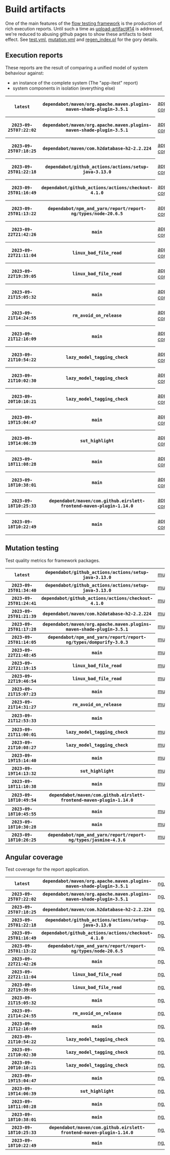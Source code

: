 # Build artifacts

One of the main features of the [flow testing framework](https://github.com/Mastercard/flow) is the production of rich execution reports.
Until such a time as [upload-artifact#14](https://github.com/actions/upload-artifact/issues/14) is addressed, we're reduced to abusing github pages to show these artifacts to best effect.
See [test.yml](https://github.com/Mastercard/flow/blob/main/.github/workflows/test.yml), [mutation.yml](https://github.com/Mastercard/flow/blob/main/.github/workflows/mutation.yml) and [regen_index.pl](https://github.com/Mastercard/flow/blob/pages/regen_index.pl) for the gory details.

## Execution reports

These reports are the result of comparing a unified model of system behaviour against:
 * an instance of the complete system (The "app-itest" report)
 * system components in isolation (everything else)

<!-- start:execution -->
<table>
	<tbody>
		<tr> <th><code>latest</code></th>
			 <th><code>dependabot/maven/org.apache.maven.plugins-maven-shade-plugin-3.5.1</code></th>
			<td><a href="execution/latest/example/app-core/target/mctf/latest/index.html">app-core</a></td>
			<td><a href="execution/latest/example/app-histogram/target/mctf/latest/index.html">app-histogram</a></td>
			<td><a href="execution/latest/example/app-itest/target/mctf/latest/index.html">app-itest</a></td>
			<td><a href="execution/latest/example/app-queue/target/mctf/latest/index.html">app-queue</a></td>
			<td><a href="execution/latest/example/app-store/target/mctf/latest/index.html">app-store</a></td>
			<td><a href="execution/latest/example/app-ui/target/mctf/latest/index.html">app-ui</a></td>
			<td><a href="execution/latest/example/app-web-ui/target/mctf/latest/index.html">app-web-ui</a></td>
		</tr>
		<tr> <th><code>2023-09-25T07:22:02</code></th>
			 <th><code>dependabot/maven/org.apache.maven.plugins-maven-shade-plugin-3.5.1</code></th>
			<td><a href="execution/1695626522/example/app-core/target/mctf/latest/index.html">app-core</a></td>
			<td><a href="execution/1695626522/example/app-histogram/target/mctf/latest/index.html">app-histogram</a></td>
			<td><a href="execution/1695626522/example/app-itest/target/mctf/latest/index.html">app-itest</a></td>
			<td><a href="execution/1695626522/example/app-queue/target/mctf/latest/index.html">app-queue</a></td>
			<td><a href="execution/1695626522/example/app-store/target/mctf/latest/index.html">app-store</a></td>
			<td><a href="execution/1695626522/example/app-ui/target/mctf/latest/index.html">app-ui</a></td>
			<td><a href="execution/1695626522/example/app-web-ui/target/mctf/latest/index.html">app-web-ui</a></td>
		</tr>
		<tr> <th><code>2023-09-25T07:18:25</code></th>
			 <th><code>dependabot/maven/com.h2database-h2-2.2.224</code></th>
			<td><a href="execution/1695626305/example/app-core/target/mctf/latest/index.html">app-core</a></td>
			<td><a href="execution/1695626305/example/app-histogram/target/mctf/latest/index.html">app-histogram</a></td>
			<td><a href="execution/1695626305/example/app-itest/target/mctf/latest/index.html">app-itest</a></td>
			<td><a href="execution/1695626305/example/app-queue/target/mctf/latest/index.html">app-queue</a></td>
			<td><a href="execution/1695626305/example/app-store/target/mctf/latest/index.html">app-store</a></td>
			<td><a href="execution/1695626305/example/app-ui/target/mctf/latest/index.html">app-ui</a></td>
			<td><a href="execution/1695626305/example/app-web-ui/target/mctf/latest/index.html">app-web-ui</a></td>
		</tr>
		<tr> <th><code>2023-09-25T01:22:18</code></th>
			 <th><code>dependabot/github_actions/actions/setup-java-3.13.0</code></th>
			<td><a href="execution/1695604938/example/app-core/target/mctf/latest/index.html">app-core</a></td>
			<td><a href="execution/1695604938/example/app-histogram/target/mctf/latest/index.html">app-histogram</a></td>
			<td><a href="execution/1695604938/example/app-itest/target/mctf/latest/index.html">app-itest</a></td>
			<td><a href="execution/1695604938/example/app-queue/target/mctf/latest/index.html">app-queue</a></td>
			<td><a href="execution/1695604938/example/app-store/target/mctf/latest/index.html">app-store</a></td>
			<td><a href="execution/1695604938/example/app-ui/target/mctf/latest/index.html">app-ui</a></td>
			<td><a href="execution/1695604938/example/app-web-ui/target/mctf/latest/index.html">app-web-ui</a></td>
		</tr>
		<tr> <th><code>2023-09-25T01:16:49</code></th>
			 <th><code>dependabot/github_actions/actions/checkout-4.1.0</code></th>
			<td><a href="execution/1695604609/example/app-core/target/mctf/latest/index.html">app-core</a></td>
			<td><a href="execution/1695604609/example/app-histogram/target/mctf/latest/index.html">app-histogram</a></td>
			<td><a href="execution/1695604609/example/app-itest/target/mctf/latest/index.html">app-itest</a></td>
			<td><a href="execution/1695604609/example/app-queue/target/mctf/latest/index.html">app-queue</a></td>
			<td><a href="execution/1695604609/example/app-store/target/mctf/latest/index.html">app-store</a></td>
			<td><a href="execution/1695604609/example/app-ui/target/mctf/latest/index.html">app-ui</a></td>
			<td><a href="execution/1695604609/example/app-web-ui/target/mctf/latest/index.html">app-web-ui</a></td>
		</tr>
		<tr> <th><code>2023-09-25T01:13:22</code></th>
			 <th><code>dependabot/npm_and_yarn/report/report-ng/types/node-20.6.5</code></th>
			<td><a href="execution/1695604402/example/app-core/target/mctf/latest/index.html">app-core</a></td>
			<td><a href="execution/1695604402/example/app-histogram/target/mctf/latest/index.html">app-histogram</a></td>
			<td><a href="execution/1695604402/example/app-itest/target/mctf/latest/index.html">app-itest</a></td>
			<td><a href="execution/1695604402/example/app-queue/target/mctf/latest/index.html">app-queue</a></td>
			<td><a href="execution/1695604402/example/app-store/target/mctf/latest/index.html">app-store</a></td>
			<td><a href="execution/1695604402/example/app-ui/target/mctf/latest/index.html">app-ui</a></td>
			<td><a href="execution/1695604402/example/app-web-ui/target/mctf/latest/index.html">app-web-ui</a></td>
		</tr>
		<tr> <th><code>2023-09-22T21:42:26</code></th>
			 <th><code>main</code></th>
			<td><a href="execution/1695418946/example/app-core/target/mctf/latest/index.html">app-core</a></td>
			<td><a href="execution/1695418946/example/app-histogram/target/mctf/latest/index.html">app-histogram</a></td>
			<td><a href="execution/1695418946/example/app-itest/target/mctf/latest/index.html">app-itest</a></td>
			<td><a href="execution/1695418946/example/app-queue/target/mctf/latest/index.html">app-queue</a></td>
			<td><a href="execution/1695418946/example/app-store/target/mctf/latest/index.html">app-store</a></td>
			<td><a href="execution/1695418946/example/app-ui/target/mctf/latest/index.html">app-ui</a></td>
			<td><a href="execution/1695418946/example/app-web-ui/target/mctf/latest/index.html">app-web-ui</a></td>
		</tr>
		<tr> <th><code>2023-09-22T21:11:04</code></th>
			 <th><code>linux_bad_file_read</code></th>
			<td><a href="execution/1695417064/example/app-core/target/mctf/latest/index.html">app-core</a></td>
			<td><a href="execution/1695417064/example/app-histogram/target/mctf/latest/index.html">app-histogram</a></td>
			<td><a href="execution/1695417064/example/app-itest/target/mctf/latest/index.html">app-itest</a></td>
			<td><a href="execution/1695417064/example/app-queue/target/mctf/latest/index.html">app-queue</a></td>
			<td><a href="execution/1695417064/example/app-store/target/mctf/latest/index.html">app-store</a></td>
			<td><a href="execution/1695417064/example/app-ui/target/mctf/latest/index.html">app-ui</a></td>
			<td><a href="execution/1695417064/example/app-web-ui/target/mctf/latest/index.html">app-web-ui</a></td>
		</tr>
		<tr> <th><code>2023-09-22T19:39:05</code></th>
			 <th><code>linux_bad_file_read</code></th>
			<td><a href="execution/1695411545/example/app-core/target/mctf/latest/index.html">app-core</a></td>
			<td><a href="execution/1695411545/example/app-histogram/target/mctf/latest/index.html">app-histogram</a></td>
			<td><a href="execution/1695411545/example/app-itest/target/mctf/latest/index.html">app-itest</a></td>
			<td><a href="execution/1695411545/example/app-queue/target/mctf/latest/index.html">app-queue</a></td>
			<td><a href="execution/1695411545/example/app-store/target/mctf/latest/index.html">app-store</a></td>
			<td><a href="execution/1695411545/example/app-ui/target/mctf/latest/index.html">app-ui</a></td>
			<td><a href="execution/1695411545/example/app-web-ui/target/mctf/latest/index.html">app-web-ui</a></td>
		</tr>
		<tr> <th><code>2023-09-21T15:05:32</code></th>
			 <th><code>main</code></th>
			<td><a href="execution/1695308732/example/app-core/target/mctf/latest/index.html">app-core</a></td>
			<td><a href="execution/1695308732/example/app-histogram/target/mctf/latest/index.html">app-histogram</a></td>
			<td><a href="execution/1695308732/example/app-itest/target/mctf/latest/index.html">app-itest</a></td>
			<td><a href="execution/1695308732/example/app-queue/target/mctf/latest/index.html">app-queue</a></td>
			<td><a href="execution/1695308732/example/app-store/target/mctf/latest/index.html">app-store</a></td>
			<td><a href="execution/1695308732/example/app-ui/target/mctf/latest/index.html">app-ui</a></td>
			<td><a href="execution/1695308732/example/app-web-ui/target/mctf/latest/index.html">app-web-ui</a></td>
		</tr>
		<tr> <th><code>2023-09-21T14:24:55</code></th>
			 <th><code>rm_avoid_on_release</code></th>
			<td><a href="execution/1695306295/example/app-core/target/mctf/latest/index.html">app-core</a></td>
			<td><a href="execution/1695306295/example/app-histogram/target/mctf/latest/index.html">app-histogram</a></td>
			<td><a href="execution/1695306295/example/app-itest/target/mctf/latest/index.html">app-itest</a></td>
			<td><a href="execution/1695306295/example/app-queue/target/mctf/latest/index.html">app-queue</a></td>
			<td><a href="execution/1695306295/example/app-store/target/mctf/latest/index.html">app-store</a></td>
			<td><a href="execution/1695306295/example/app-ui/target/mctf/latest/index.html">app-ui</a></td>
			<td><a href="execution/1695306295/example/app-web-ui/target/mctf/latest/index.html">app-web-ui</a></td>
		</tr>
		<tr> <th><code>2023-09-21T12:16:09</code></th>
			 <th><code>main</code></th>
			<td><a href="execution/1695298569/example/app-core/target/mctf/latest/index.html">app-core</a></td>
			<td><a href="execution/1695298569/example/app-histogram/target/mctf/latest/index.html">app-histogram</a></td>
			<td><a href="execution/1695298569/example/app-itest/target/mctf/latest/index.html">app-itest</a></td>
			<td><a href="execution/1695298569/example/app-queue/target/mctf/latest/index.html">app-queue</a></td>
			<td><a href="execution/1695298569/example/app-store/target/mctf/latest/index.html">app-store</a></td>
			<td><a href="execution/1695298569/example/app-ui/target/mctf/latest/index.html">app-ui</a></td>
			<td><a href="execution/1695298569/example/app-web-ui/target/mctf/latest/index.html">app-web-ui</a></td>
		</tr>
		<tr> <th><code>2023-09-21T10:54:22</code></th>
			 <th><code>lazy_model_tagging_check</code></th>
			<td><a href="execution/1695293662/example/app-core/target/mctf/latest/index.html">app-core</a></td>
			<td><a href="execution/1695293662/example/app-histogram/target/mctf/latest/index.html">app-histogram</a></td>
			<td><a href="execution/1695293662/example/app-itest/target/mctf/latest/index.html">app-itest</a></td>
			<td><a href="execution/1695293662/example/app-queue/target/mctf/latest/index.html">app-queue</a></td>
			<td><a href="execution/1695293662/example/app-store/target/mctf/latest/index.html">app-store</a></td>
			<td><a href="execution/1695293662/example/app-ui/target/mctf/latest/index.html">app-ui</a></td>
			<td><a href="execution/1695293662/example/app-web-ui/target/mctf/latest/index.html">app-web-ui</a></td>
		</tr>
		<tr> <th><code>2023-09-21T10:02:30</code></th>
			 <th><code>lazy_model_tagging_check</code></th>
			<td><a href="execution/1695290550/example/app-core/target/mctf/latest/index.html">app-core</a></td>
			<td><a href="execution/1695290550/example/app-histogram/target/mctf/latest/index.html">app-histogram</a></td>
			<td><a href="execution/1695290550/example/app-itest/target/mctf/latest/index.html">app-itest</a></td>
			<td><a href="execution/1695290550/example/app-queue/target/mctf/latest/index.html">app-queue</a></td>
			<td><a href="execution/1695290550/example/app-store/target/mctf/latest/index.html">app-store</a></td>
			<td><a href="execution/1695290550/example/app-ui/target/mctf/latest/index.html">app-ui</a></td>
			<td><a href="execution/1695290550/example/app-web-ui/target/mctf/latest/index.html">app-web-ui</a></td>
		</tr>
		<tr> <th><code>2023-09-20T10:10:21</code></th>
			 <th><code>lazy_model_tagging_check</code></th>
			<td><a href="execution/1695204621/example/app-core/target/mctf/latest/index.html">app-core</a></td>
			<td><a href="execution/1695204621/example/app-histogram/target/mctf/latest/index.html">app-histogram</a></td>
			<td><a href="execution/1695204621/example/app-itest/target/mctf/latest/index.html">app-itest</a></td>
			<td><a href="execution/1695204621/example/app-queue/target/mctf/latest/index.html">app-queue</a></td>
			<td><a href="execution/1695204621/example/app-store/target/mctf/latest/index.html">app-store</a></td>
			<td><a href="execution/1695204621/example/app-ui/target/mctf/latest/index.html">app-ui</a></td>
			<td><a href="execution/1695204621/example/app-web-ui/target/mctf/latest/index.html">app-web-ui</a></td>
		</tr>
		<tr> <th><code>2023-09-19T15:04:47</code></th>
			 <th><code>main</code></th>
			<td><a href="execution/1695135887/example/app-core/target/mctf/latest/index.html">app-core</a></td>
			<td><a href="execution/1695135887/example/app-histogram/target/mctf/latest/index.html">app-histogram</a></td>
			<td><a href="execution/1695135887/example/app-itest/target/mctf/latest/index.html">app-itest</a></td>
			<td><a href="execution/1695135887/example/app-queue/target/mctf/latest/index.html">app-queue</a></td>
			<td><a href="execution/1695135887/example/app-store/target/mctf/latest/index.html">app-store</a></td>
			<td><a href="execution/1695135887/example/app-ui/target/mctf/latest/index.html">app-ui</a></td>
			<td><a href="execution/1695135887/example/app-web-ui/target/mctf/latest/index.html">app-web-ui</a></td>
		</tr>
		<tr> <th><code>2023-09-19T14:06:39</code></th>
			 <th><code>sut_highlight</code></th>
			<td><a href="execution/1695132399/example/app-core/target/mctf/latest/index.html">app-core</a></td>
			<td><a href="execution/1695132399/example/app-histogram/target/mctf/latest/index.html">app-histogram</a></td>
			<td><a href="execution/1695132399/example/app-itest/target/mctf/latest/index.html">app-itest</a></td>
			<td><a href="execution/1695132399/example/app-queue/target/mctf/latest/index.html">app-queue</a></td>
			<td><a href="execution/1695132399/example/app-store/target/mctf/latest/index.html">app-store</a></td>
			<td><a href="execution/1695132399/example/app-ui/target/mctf/latest/index.html">app-ui</a></td>
			<td><a href="execution/1695132399/example/app-web-ui/target/mctf/latest/index.html">app-web-ui</a></td>
		</tr>
		<tr> <th><code>2023-09-18T11:08:28</code></th>
			 <th><code>main</code></th>
			<td><a href="execution/1695035308/example/app-core/target/mctf/latest/index.html">app-core</a></td>
			<td><a href="execution/1695035308/example/app-histogram/target/mctf/latest/index.html">app-histogram</a></td>
			<td><a href="execution/1695035308/example/app-itest/target/mctf/latest/index.html">app-itest</a></td>
			<td><a href="execution/1695035308/example/app-queue/target/mctf/latest/index.html">app-queue</a></td>
			<td><a href="execution/1695035308/example/app-store/target/mctf/latest/index.html">app-store</a></td>
			<td><a href="execution/1695035308/example/app-ui/target/mctf/latest/index.html">app-ui</a></td>
			<td><a href="execution/1695035308/example/app-web-ui/target/mctf/latest/index.html">app-web-ui</a></td>
		</tr>
		<tr> <th><code>2023-09-18T10:38:01</code></th>
			 <th><code>main</code></th>
			<td><a href="execution/1695033481/example/app-core/target/mctf/latest/index.html">app-core</a></td>
			<td><a href="execution/1695033481/example/app-histogram/target/mctf/latest/index.html">app-histogram</a></td>
			<td><a href="execution/1695033481/example/app-itest/target/mctf/latest/index.html">app-itest</a></td>
			<td><a href="execution/1695033481/example/app-queue/target/mctf/latest/index.html">app-queue</a></td>
			<td><a href="execution/1695033481/example/app-store/target/mctf/latest/index.html">app-store</a></td>
			<td><a href="execution/1695033481/example/app-ui/target/mctf/latest/index.html">app-ui</a></td>
			<td><a href="execution/1695033481/example/app-web-ui/target/mctf/latest/index.html">app-web-ui</a></td>
		</tr>
		<tr> <th><code>2023-09-18T10:25:33</code></th>
			 <th><code>dependabot/maven/com.github.eirslett-frontend-maven-plugin-1.14.0</code></th>
			<td><a href="execution/1695032733/example/app-core/target/mctf/latest/index.html">app-core</a></td>
			<td><a href="execution/1695032733/example/app-histogram/target/mctf/latest/index.html">app-histogram</a></td>
			<td><a href="execution/1695032733/example/app-itest/target/mctf/latest/index.html">app-itest</a></td>
			<td><a href="execution/1695032733/example/app-queue/target/mctf/latest/index.html">app-queue</a></td>
			<td><a href="execution/1695032733/example/app-store/target/mctf/latest/index.html">app-store</a></td>
			<td><a href="execution/1695032733/example/app-ui/target/mctf/latest/index.html">app-ui</a></td>
			<td><a href="execution/1695032733/example/app-web-ui/target/mctf/latest/index.html">app-web-ui</a></td>
		</tr>
		<tr> <th><code>2023-09-18T10:22:49</code></th>
			 <th><code>main</code></th>
			<td><a href="execution/1695032569/example/app-core/target/mctf/latest/index.html">app-core</a></td>
			<td><a href="execution/1695032569/example/app-histogram/target/mctf/latest/index.html">app-histogram</a></td>
			<td><a href="execution/1695032569/example/app-itest/target/mctf/latest/index.html">app-itest</a></td>
			<td><a href="execution/1695032569/example/app-queue/target/mctf/latest/index.html">app-queue</a></td>
			<td><a href="execution/1695032569/example/app-store/target/mctf/latest/index.html">app-store</a></td>
			<td><a href="execution/1695032569/example/app-ui/target/mctf/latest/index.html">app-ui</a></td>
			<td><a href="execution/1695032569/example/app-web-ui/target/mctf/latest/index.html">app-web-ui</a></td>
		</tr>
	</tbody>
</table>
<!-- end:execution -->

## Mutation testing

Test quality metrics for framework packages.

<!-- start:mutation -->
<table>
	<tbody>
		<tr> <th><code>latest</code></th>
			 <th><code>dependabot/github_actions/actions/setup-java-3.13.0</code></th>
			<td><a href="mutation/latest/mutation_report/index.html">mutation</a></td>
			<td></td>
			<td></td>
			<td></td>
			<td></td>
			<td></td>
			<td></td>
			<td></td>
			<td></td>
			<td></td>
			<td></td>
			<td></td>
			<td></td>
			<td></td>
		</tr>
		<tr> <th><code>2023-09-25T01:34:40</code></th>
			 <th><code>dependabot/github_actions/actions/setup-java-3.13.0</code></th>
			<td><a href="mutation/1695605680/mutation_report/index.html">mutation</a></td>
			<td></td>
			<td></td>
			<td></td>
			<td></td>
			<td></td>
			<td></td>
			<td></td>
			<td></td>
			<td></td>
			<td></td>
			<td></td>
			<td></td>
			<td></td>
		</tr>
		<tr> <th><code>2023-09-25T01:24:41</code></th>
			 <th><code>dependabot/github_actions/actions/checkout-4.1.0</code></th>
			<td><a href="mutation/1695605081/mutation_report/index.html">mutation</a></td>
			<td></td>
			<td></td>
			<td></td>
			<td></td>
			<td></td>
			<td></td>
			<td></td>
			<td></td>
			<td></td>
			<td></td>
			<td></td>
			<td></td>
			<td></td>
		</tr>
		<tr> <th><code>2023-09-25T01:21:39</code></th>
			 <th><code>dependabot/maven/com.h2database-h2-2.2.224</code></th>
			<td><a href="mutation/1695604899/mutation_report/index.html">mutation</a></td>
			<td></td>
			<td></td>
			<td></td>
			<td></td>
			<td></td>
			<td></td>
			<td></td>
			<td></td>
			<td></td>
			<td></td>
			<td></td>
			<td></td>
			<td></td>
		</tr>
		<tr> <th><code>2023-09-25T01:17:28</code></th>
			 <th><code>dependabot/maven/org.apache.maven.plugins-maven-shade-plugin-3.5.1</code></th>
			<td><a href="mutation/1695604648/mutation_report/index.html">mutation</a></td>
			<td></td>
			<td></td>
			<td></td>
			<td></td>
			<td></td>
			<td></td>
			<td></td>
			<td></td>
			<td></td>
			<td></td>
			<td></td>
			<td></td>
			<td></td>
		</tr>
		<tr> <th><code>2023-09-25T01:14:05</code></th>
			 <th><code>dependabot/npm_and_yarn/report/report-ng/types/dompurify-3.0.3</code></th>
			<td><a href="mutation/1695604445/mutation_report/index.html">mutation</a></td>
			<td></td>
			<td></td>
			<td></td>
			<td></td>
			<td></td>
			<td></td>
			<td></td>
			<td></td>
			<td></td>
			<td></td>
			<td></td>
			<td></td>
			<td></td>
		</tr>
		<tr> <th><code>2023-09-22T21:48:45</code></th>
			 <th><code>main</code></th>
			<td><a href="mutation/1695419325/mutation_report/index.html">mutation</a></td>
			<td></td>
			<td></td>
			<td></td>
			<td></td>
			<td></td>
			<td></td>
			<td></td>
			<td></td>
			<td></td>
			<td></td>
			<td></td>
			<td></td>
			<td></td>
		</tr>
		<tr> <th><code>2023-09-22T21:19:15</code></th>
			 <th><code>linux_bad_file_read</code></th>
			<td><a href="mutation/1695417555/mutation_report/index.html">mutation</a></td>
			<td></td>
			<td></td>
			<td></td>
			<td></td>
			<td></td>
			<td></td>
			<td></td>
			<td></td>
			<td></td>
			<td></td>
			<td></td>
			<td></td>
			<td></td>
		</tr>
		<tr> <th><code>2023-09-22T19:46:54</code></th>
			 <th><code>linux_bad_file_read</code></th>
			<td><a href="mutation/1695412014/mutation_report/index.html">mutation</a></td>
			<td></td>
			<td></td>
			<td></td>
			<td></td>
			<td></td>
			<td></td>
			<td></td>
			<td></td>
			<td></td>
			<td></td>
			<td></td>
			<td></td>
			<td></td>
		</tr>
		<tr> <th><code>2023-09-21T15:07:23</code></th>
			 <th><code>main</code></th>
			<td><a href="mutation/1695308843/mutation_report/index.html">mutation</a></td>
			<td></td>
			<td></td>
			<td></td>
			<td></td>
			<td></td>
			<td></td>
			<td></td>
			<td></td>
			<td></td>
			<td></td>
			<td></td>
			<td></td>
			<td></td>
		</tr>
		<tr> <th><code>2023-09-21T14:31:27</code></th>
			 <th><code>rm_avoid_on_release</code></th>
			<td><a href="mutation/1695306687/mutation_report/index.html">mutation</a></td>
			<td></td>
			<td></td>
			<td></td>
			<td></td>
			<td></td>
			<td></td>
			<td></td>
			<td></td>
			<td></td>
			<td></td>
			<td></td>
			<td></td>
			<td></td>
		</tr>
		<tr> <th><code>2023-09-21T12:53:33</code></th>
			 <th><code>main</code></th>
			<td></td>
			<td><a href="mutation/1695300813/mutation_report/index.html">mutation_report</a></td>
			<td><a href="mutation/1695300813/project_mutation_reports/api/target/pit-reports/index.html">project_mutation_reports/api/target/pit-reports</a></td>
			<td><a href="mutation/1695300813/project_mutation_reports/builder/target/pit-reports/index.html">project_mutation_reports/builder/target/pit-reports</a></td>
			<td><a href="mutation/1695300813/project_mutation_reports/message/message-core/target/pit-reports/index.html">project_mutation_reports/message/message-core/target/pit-reports</a></td>
			<td><a href="mutation/1695300813/project_mutation_reports/message/message-http/target/pit-reports/index.html">project_mutation_reports/message/message-http/target/pit-reports</a></td>
			<td><a href="mutation/1695300813/project_mutation_reports/message/message-json/target/pit-reports/index.html">project_mutation_reports/message/message-json/target/pit-reports</a></td>
			<td><a href="mutation/1695300813/project_mutation_reports/message/message-sql/target/pit-reports/index.html">project_mutation_reports/message/message-sql/target/pit-reports</a></td>
			<td><a href="mutation/1695300813/project_mutation_reports/message/message-text/target/pit-reports/index.html">project_mutation_reports/message/message-text/target/pit-reports</a></td>
			<td><a href="mutation/1695300813/project_mutation_reports/message/message-web/target/pit-reports/index.html">project_mutation_reports/message/message-web/target/pit-reports</a></td>
			<td><a href="mutation/1695300813/project_mutation_reports/message/message-xml/target/pit-reports/index.html">project_mutation_reports/message/message-xml/target/pit-reports</a></td>
			<td><a href="mutation/1695300813/project_mutation_reports/model/target/pit-reports/index.html">project_mutation_reports/model/target/pit-reports</a></td>
			<td><a href="mutation/1695300813/project_mutation_reports/validation/validation-core/target/pit-reports/index.html">project_mutation_reports/validation/validation-core/target/pit-reports</a></td>
			<td><a href="mutation/1695300813/project_mutation_reports/validation/validation-junit5/target/pit-reports/index.html">project_mutation_reports/validation/validation-junit5/target/pit-reports</a></td>
		</tr>
		<tr> <th><code>2023-09-21T11:00:01</code></th>
			 <th><code>lazy_model_tagging_check</code></th>
			<td><a href="mutation/1695294001/mutation_report/index.html">mutation</a></td>
			<td></td>
			<td></td>
			<td></td>
			<td></td>
			<td></td>
			<td></td>
			<td></td>
			<td></td>
			<td></td>
			<td></td>
			<td></td>
			<td></td>
			<td></td>
		</tr>
		<tr> <th><code>2023-09-21T10:08:27</code></th>
			 <th><code>lazy_model_tagging_check</code></th>
			<td><a href="mutation/1695290907/mutation_report/index.html">mutation</a></td>
			<td></td>
			<td></td>
			<td></td>
			<td></td>
			<td></td>
			<td></td>
			<td></td>
			<td></td>
			<td></td>
			<td></td>
			<td></td>
			<td></td>
			<td></td>
		</tr>
		<tr> <th><code>2023-09-19T15:14:40</code></th>
			 <th><code>main</code></th>
			<td><a href="mutation/1695136480/mutation_report/index.html">mutation</a></td>
			<td></td>
			<td></td>
			<td></td>
			<td></td>
			<td></td>
			<td></td>
			<td></td>
			<td></td>
			<td></td>
			<td></td>
			<td></td>
			<td></td>
			<td></td>
		</tr>
		<tr> <th><code>2023-09-19T14:13:32</code></th>
			 <th><code>sut_highlight</code></th>
			<td><a href="mutation/1695132812/mutation_report/index.html">mutation</a></td>
			<td></td>
			<td></td>
			<td></td>
			<td></td>
			<td></td>
			<td></td>
			<td></td>
			<td></td>
			<td></td>
			<td></td>
			<td></td>
			<td></td>
			<td></td>
		</tr>
		<tr> <th><code>2023-09-18T11:10:38</code></th>
			 <th><code>main</code></th>
			<td><a href="mutation/1695035438/mutation_report/index.html">mutation</a></td>
			<td></td>
			<td></td>
			<td></td>
			<td></td>
			<td></td>
			<td></td>
			<td></td>
			<td></td>
			<td></td>
			<td></td>
			<td></td>
			<td></td>
			<td></td>
		</tr>
		<tr> <th><code>2023-09-18T10:49:54</code></th>
			 <th><code>dependabot/maven/com.github.eirslett-frontend-maven-plugin-1.14.0</code></th>
			<td></td>
			<td><a href="mutation/1695034194/mutation_report/index.html">mutation_report</a></td>
			<td><a href="mutation/1695034194/project_mutation_reports/api/target/pit-reports/index.html">project_mutation_reports/api/target/pit-reports</a></td>
			<td></td>
			<td><a href="mutation/1695034194/project_mutation_reports/message/message-core/target/pit-reports/index.html">project_mutation_reports/message/message-core/target/pit-reports</a></td>
			<td><a href="mutation/1695034194/project_mutation_reports/message/message-http/target/pit-reports/index.html">project_mutation_reports/message/message-http/target/pit-reports</a></td>
			<td><a href="mutation/1695034194/project_mutation_reports/message/message-json/target/pit-reports/index.html">project_mutation_reports/message/message-json/target/pit-reports</a></td>
			<td><a href="mutation/1695034194/project_mutation_reports/message/message-sql/target/pit-reports/index.html">project_mutation_reports/message/message-sql/target/pit-reports</a></td>
			<td><a href="mutation/1695034194/project_mutation_reports/message/message-text/target/pit-reports/index.html">project_mutation_reports/message/message-text/target/pit-reports</a></td>
			<td></td>
			<td></td>
			<td></td>
			<td></td>
			<td></td>
		</tr>
		<tr> <th><code>2023-09-18T10:45:55</code></th>
			 <th><code>main</code></th>
			<td><a href="mutation/1695033955/mutation_report/index.html">mutation</a></td>
			<td></td>
			<td></td>
			<td></td>
			<td></td>
			<td></td>
			<td></td>
			<td></td>
			<td></td>
			<td></td>
			<td></td>
			<td></td>
			<td></td>
			<td></td>
		</tr>
		<tr> <th><code>2023-09-18T10:30:28</code></th>
			 <th><code>main</code></th>
			<td><a href="mutation/1695033028/mutation_report/index.html">mutation</a></td>
			<td></td>
			<td></td>
			<td></td>
			<td></td>
			<td></td>
			<td></td>
			<td></td>
			<td></td>
			<td></td>
			<td></td>
			<td></td>
			<td></td>
			<td></td>
		</tr>
		<tr> <th><code>2023-09-18T10:26:25</code></th>
			 <th><code>dependabot/npm_and_yarn/report/report-ng/types/jasmine-4.3.6</code></th>
			<td><a href="mutation/1695032785/mutation_report/index.html">mutation</a></td>
			<td></td>
			<td></td>
			<td></td>
			<td></td>
			<td></td>
			<td></td>
			<td></td>
			<td></td>
			<td></td>
			<td></td>
			<td></td>
			<td></td>
			<td></td>
		</tr>
	</tbody>
</table>
<!-- end:mutation -->

## Angular coverage

Test coverage for the report application.

<!-- start:ng_coverage -->
<table>
	<tbody>
		<tr> <th><code>latest</code></th>
			 <th><code>dependabot/maven/org.apache.maven.plugins-maven-shade-plugin-3.5.1</code></th>
			<td><a href="ng_coverage/latest/report/index.html">ng_coverage</a></td>
		</tr>
		<tr> <th><code>2023-09-25T07:22:02</code></th>
			 <th><code>dependabot/maven/org.apache.maven.plugins-maven-shade-plugin-3.5.1</code></th>
			<td><a href="ng_coverage/1695626522/report/index.html">ng_coverage</a></td>
		</tr>
		<tr> <th><code>2023-09-25T07:18:25</code></th>
			 <th><code>dependabot/maven/com.h2database-h2-2.2.224</code></th>
			<td><a href="ng_coverage/1695626305/report/index.html">ng_coverage</a></td>
		</tr>
		<tr> <th><code>2023-09-25T01:22:18</code></th>
			 <th><code>dependabot/github_actions/actions/setup-java-3.13.0</code></th>
			<td><a href="ng_coverage/1695604938/report/index.html">ng_coverage</a></td>
		</tr>
		<tr> <th><code>2023-09-25T01:16:49</code></th>
			 <th><code>dependabot/github_actions/actions/checkout-4.1.0</code></th>
			<td><a href="ng_coverage/1695604609/report/index.html">ng_coverage</a></td>
		</tr>
		<tr> <th><code>2023-09-25T01:13:22</code></th>
			 <th><code>dependabot/npm_and_yarn/report/report-ng/types/node-20.6.5</code></th>
			<td><a href="ng_coverage/1695604402/report/index.html">ng_coverage</a></td>
		</tr>
		<tr> <th><code>2023-09-22T21:42:26</code></th>
			 <th><code>main</code></th>
			<td><a href="ng_coverage/1695418946/report/index.html">ng_coverage</a></td>
		</tr>
		<tr> <th><code>2023-09-22T21:11:04</code></th>
			 <th><code>linux_bad_file_read</code></th>
			<td><a href="ng_coverage/1695417064/report/index.html">ng_coverage</a></td>
		</tr>
		<tr> <th><code>2023-09-22T19:39:05</code></th>
			 <th><code>linux_bad_file_read</code></th>
			<td><a href="ng_coverage/1695411545/report/index.html">ng_coverage</a></td>
		</tr>
		<tr> <th><code>2023-09-21T15:05:32</code></th>
			 <th><code>main</code></th>
			<td><a href="ng_coverage/1695308732/report/index.html">ng_coverage</a></td>
		</tr>
		<tr> <th><code>2023-09-21T14:24:55</code></th>
			 <th><code>rm_avoid_on_release</code></th>
			<td><a href="ng_coverage/1695306295/report/index.html">ng_coverage</a></td>
		</tr>
		<tr> <th><code>2023-09-21T12:16:09</code></th>
			 <th><code>main</code></th>
			<td><a href="ng_coverage/1695298569/report/index.html">ng_coverage</a></td>
		</tr>
		<tr> <th><code>2023-09-21T10:54:22</code></th>
			 <th><code>lazy_model_tagging_check</code></th>
			<td><a href="ng_coverage/1695293662/report/index.html">ng_coverage</a></td>
		</tr>
		<tr> <th><code>2023-09-21T10:02:30</code></th>
			 <th><code>lazy_model_tagging_check</code></th>
			<td><a href="ng_coverage/1695290550/report/index.html">ng_coverage</a></td>
		</tr>
		<tr> <th><code>2023-09-20T10:10:21</code></th>
			 <th><code>lazy_model_tagging_check</code></th>
			<td><a href="ng_coverage/1695204621/report/index.html">ng_coverage</a></td>
		</tr>
		<tr> <th><code>2023-09-19T15:04:47</code></th>
			 <th><code>main</code></th>
			<td><a href="ng_coverage/1695135887/report/index.html">ng_coverage</a></td>
		</tr>
		<tr> <th><code>2023-09-19T14:06:39</code></th>
			 <th><code>sut_highlight</code></th>
			<td><a href="ng_coverage/1695132399/report/index.html">ng_coverage</a></td>
		</tr>
		<tr> <th><code>2023-09-18T11:08:28</code></th>
			 <th><code>main</code></th>
			<td><a href="ng_coverage/1695035308/report/index.html">ng_coverage</a></td>
		</tr>
		<tr> <th><code>2023-09-18T10:38:01</code></th>
			 <th><code>main</code></th>
			<td><a href="ng_coverage/1695033481/report/index.html">ng_coverage</a></td>
		</tr>
		<tr> <th><code>2023-09-18T10:25:33</code></th>
			 <th><code>dependabot/maven/com.github.eirslett-frontend-maven-plugin-1.14.0</code></th>
			<td><a href="ng_coverage/1695032733/report/index.html">ng_coverage</a></td>
		</tr>
		<tr> <th><code>2023-09-18T10:22:49</code></th>
			 <th><code>main</code></th>
			<td><a href="ng_coverage/1695032569/report/index.html">ng_coverage</a></td>
		</tr>
	</tbody>
</table>
<!-- end:ng_coverage -->